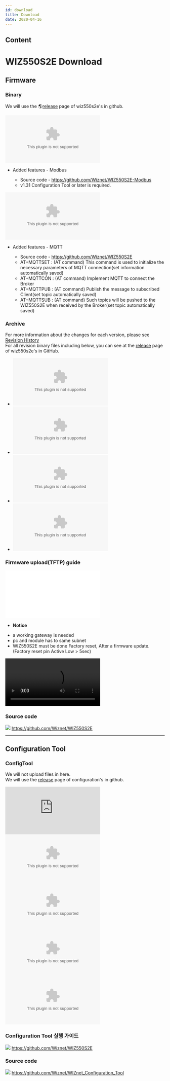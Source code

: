 ```yaml
---
id: download
title: Download
date: 2020-04-16
---
```



## Content
# WIZ550S2E Download

## Firmware

### Binary

We will use the 🌎[release](https://github.com/Wiznet/WIZ550S2E/releases)
page of wiz550s2e's in github.  
  
![Ver 1.4.0 - Modbus
Ver](https://github.com/Wiznet/WIZ550S2E-Modbus/releases/download/v1.4.0/Binary_v140.zip)  
 * Added features - Modbus

    * Source code - https://github.com/Wiznet/WIZ550S2E-Modbus
    * v1.31 Configuration Tool or later is required.


![Ver 1.3.0 - MQTT
Ver](https://github.com/Wiznet/WIZ550S2E/releases/download/v1.3.0/Binary_v130.zip)  
  *  Added features - MQTT


      * Source code - https://github.com/Wiznet/WIZ550S2E
      * AT+MQTTSET : (AT command) This command is used to initialize the necessary parameters of MQTT connection(set information automatically saved)
      * AT+MQTTCON : (AT command) Implement MQTT to connect the Broker
      * AT+MQTTPUB : (AT command) Publish the message to subscribed Client(set topic automatically saved)
      * AT+MQTTSUB : (AT command) Such topics will be pushed to the WIZ550S2E when received by the Broker(set topic automatically saved)


### Archive

For more information about the changes for each version, please see
[Revision
History](https://github.com/Wiznet/WIZ550S2E/blob/master/README.md#RevisionHistory)  
For all revision binary files including below, you can see at the
[release](https://github.com/Wiznet/WIZ550S2E/releases) page of
wiz550s2e's in GitHub.

  - ![Ver 1.0.3](/document_framework/img/products/wiz550s2e/binary_v1.0.3.zip)
  - ![Ver 1.0.2](/document_framework/img/products/wiz550s2e/binary_v1.0.2.zip)
  - ![Ver 1.0.1](/document_framework/img/products/wiz550s2e/binary_v1.0.1.zip)
  - ![Ver 1.0.0](/document_framework/img/products/wiz550s2e/wiz550s2e.zip)

### Firmware upload(TFTP) guide

![Guide Document](/document_framework/img/products/wiz550s2e/wiz550s2e_fw_uploading_tftp.pdf)  
   * **Notice**

 
   - a working gateway is needed
   - pc and module has to same subnet
   - WIZ550S2E must be done Factory reset, After a firmware update. (Factory reset pin Active Low > 5sec)


![Guide Video](/products/wiz550s2e/without_subtitle.mp4)

### Source code

![](/products/w5500/w5500_evb/icons/github.png)
<https://github.com/Wiznet/WIZ550S2E>

-----

## Configuration Tool

### ConfigTool

We will not upload files in here.  
We will use the
[release](https://github.com/Wiznet/WIZnet_Configuration_Tool/releases)
page of configuration's in github.  
  
![Ver
1.31](https://github.com/Wiznet/WIZnet_Configuration_Tool/releases/download/v1.3.1/WIZnet_Configuration_Tool.jar)  
![Ver 1.10](/document_framework/img/products/wiz550s2e/wiznet_configuration_tool_ver1.10.zip)  
![Ver
1.03](/products/wiz550sr/wiz550sr_download/wiznet_configuration_tool_ver1.03.zip)  
![Ver 1.02](/document_framework/img/products/wiz550s2e/wiznet_configuration_tool_ver1.02.zip)  
![Ver
1.00](/document_framework/img/products/wiz550s2e/wiz550s2e_configuration_tool_ver1.00_0724.zip)


### Configuration Tool 실행 가이드

![](/document_framework/img/github.png)
<https://github.com/Wiznet/WIZ550S2E>

### Source code

![](/document_framework/img/github.png)
<https://github.com/Wiznet/WIZnet_Configuration_Tool>
